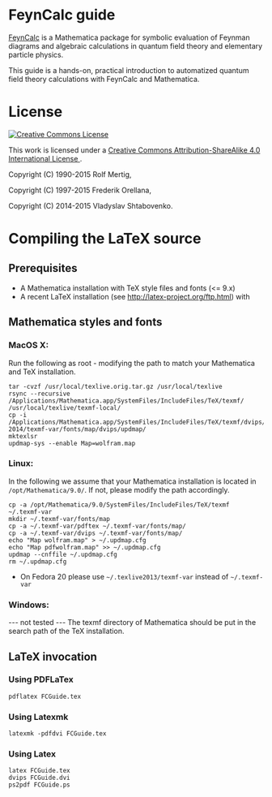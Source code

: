 ﻿# FeynCalc guide

[FeynCalc](http://www.feyncalc.org/) is a Mathematica package for symbolic evaluation of Feynman diagrams and algebraic calculations in quantum field theory and elementary particle physics.

This guide is a hands-on, practical introduction to automatized 
quantum field theory calculations with FeynCalc and Mathematica.

# License

<a rel="license" href="http://creativecommons.org/licenses/by-sa/4.0/">
<img alt="Creative Commons License" style="border-width:0" src="https://i.creativecommons.org/l/by-sa/4.0/88x31.png" />
</a>

This work is licensed under a
<a rel="license" href="http://creativecommons.org/licenses/by-sa/4.0/">
Creative Commons Attribution-ShareAlike 4.0 International License
</a>.

Copyright (C) 1990-2015 Rolf Mertig,

Copyright (C) 1997-2015 Frederik Orellana,

Copyright (C) 2014-2015 Vladyslav Shtabovenko.

# Compiling the LaTeX source

## Prerequisites

* A Mathematica installation with TeX style files and fonts (<= 9.x)
* A recent LaTeX installation (see http://latex-project.org/ftp.html) with 

## Mathematica styles and fonts

### MacOS X:

Run the following as root - modifying the path to match your Mathematica and TeX installation.

	tar -cvzf /usr/local/texlive.orig.tar.gz /usr/local/texlive
	rsync --recursive /Applications/Mathematica.app/SystemFiles/IncludeFiles/TeX/texmf/ /usr/local/texlive/texmf-local/
	cp -i /Applications/Mathematica.app/SystemFiles/IncludeFiles/TeX/texmf/dvips/config/wolfram.map 2014/texmf-var/fonts/map/dvips/updmap/
	mktexlsr
	updmap-sys --enable Map=wolfram.map

### Linux:

In the following we assume that your Mathematica installation is located in 
`/opt/Mathematica/9.0/`. If not, please modify the path accordingly.

	cp -a /opt/Mathematica/9.0/SystemFiles/IncludeFiles/TeX/texmf ~/.texmf-var
	mkdir ~/.texmf-var/fonts/map
	cp -a ~/.texmf-var/pdftex ~/.texmf-var/fonts/map/
	cp -a ~/.texmf-var/dvips ~/.texmf-var/fonts/map/
	echo "Map wolfram.map" > ~/.updmap.cfg
	echo "Map pdfwolfram.map" >> ~/.updmap.cfg
	updmap --cnffile ~/.updmap.cfg
	rm ~/.updmap.cfg

* On Fedora 20 please use `~/.texlive2013/texmf-var` instead of `~/.texmf-var`

### Windows:

--- not tested ---
The texmf directory of Mathematica should be put in the search path of the TeX installation.

## LaTeX invocation

### Using PDFLaTex

	pdflatex FCGuide.tex

### Using Latexmk

	latexmk -pdfdvi FCGuide.tex 

### Using Latex
	latex FCGuide.tex
	dvips FCGuide.dvi
	ps2pdf FCGuide.ps

